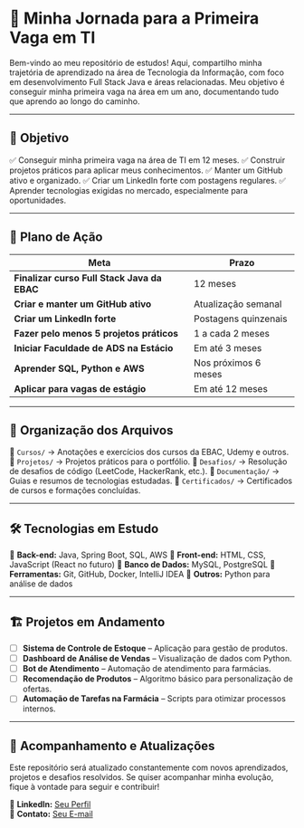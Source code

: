 # 🚀 Minha Jornada para a Primeira Vaga em TI

Bem-vindo ao meu repositório de estudos! Aqui, compartilho minha trajetória de aprendizado na área de Tecnologia da Informação, com foco em desenvolvimento Full Stack Java e áreas relacionadas. 
Meu objetivo é conseguir minha primeira vaga na área em um ano, documentando tudo que aprendo ao longo do caminho.

---

## 🎯 **Objetivo**
✅ Conseguir minha primeira vaga na área de TI em 12 meses.
✅ Construir projetos práticos para aplicar meus conhecimentos.
✅ Manter um GitHub ativo e organizado.
✅ Criar um LinkedIn forte com postagens regulares.
✅ Aprender tecnologias exigidas no mercado, especialmente para oportunidades.

---

## 📅 **Plano de Ação**

| Meta | Prazo |
|------|-------|
| **Finalizar curso Full Stack Java da EBAC** | 12 meses |
| **Criar e manter um GitHub ativo** | Atualização semanal |
| **Criar um LinkedIn forte** | Postagens quinzenais |
| **Fazer pelo menos 5 projetos práticos** | 1 a cada 2 meses |
| **Iniciar Faculdade de ADS na Estácio** | Em até 3 meses |
| **Aprender SQL, Python e AWS** | Nos próximos 6 meses |
| **Aplicar para vagas de estágio** | Em até 12 meses |

---

## 📂 **Organização dos Arquivos**
📌 `Cursos/` → Anotações e exercícios dos cursos da EBAC, Udemy e outros.
📌 `Projetos/` → Projetos práticos para o portfólio.
📌 `Desafios/` → Resolução de desafios de código (LeetCode, HackerRank, etc.).
📌 `Documentação/` → Guias e resumos de tecnologias estudadas.
📌 `Certificados/` → Certificados de cursos e formações concluídas.

---

## 🛠 **Tecnologias em Estudo**
🔹 **Back-end:** Java, Spring Boot, SQL, AWS
🔹 **Front-end:** HTML, CSS, JavaScript (React no futuro)
🔹 **Banco de Dados:** MySQL, PostgreSQL
🔹 **Ferramentas:** Git, GitHub, Docker, IntelliJ IDEA
🔹 **Outros:** Python para análise de dados

---

## 🏗 **Projetos em Andamento**
- [ ] **Sistema de Controle de Estoque** – Aplicação para gestão de produtos.
- [ ] **Dashboard de Análise de Vendas** – Visualização de dados com Python.
- [ ] **Bot de Atendimento** – Automação de atendimento para farmácias.
- [ ] **Recomendação de Produtos** – Algoritmo básico para personalização de ofertas.
- [ ] **Automação de Tarefas na Farmácia** – Scripts para otimizar processos internos.

---

## 🚀 **Acompanhamento e Atualizações**
Este repositório será atualizado constantemente com novos aprendizados, projetos e desafios resolvidos. Se quiser acompanhar minha evolução, fique à vontade para seguir e contribuir!

📌 **LinkedIn:** [Seu Perfil](#)  
📌 **Contato:** [Seu E-mail](#)
